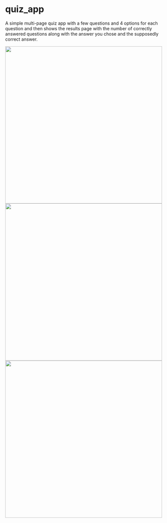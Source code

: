 # quiz_app

A simple multi-page quiz app with a few questions and 4 options for each question and then shows the results page with the number of correctly answered questions along with the answer you chose and the supposedly correct answer.


<img src="https://github.com/crystal-daniel/quiz-app/assets/133324551/dbefc01e-9e1b-4944-b7b7-c6aa7a8526f7" height="500">
<img src="https://github.com/crystal-daniel/quiz-app/assets/133324551/6a5727f6-8024-420c-b6be-2e3135b26810" height="500">
<img src="https://github.com/crystal-daniel/quiz-app/assets/133324551/75eed817-9c78-44cd-85be-28a2ad8fa0b2" height="500">
